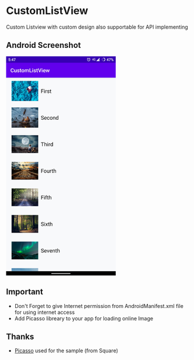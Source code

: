 # CustomListView
Custom Listview with custom design also supportable for API implementing

## Android Screenshot
<img src="/Image/Screenshot.jpg" width="300" height="600"> 

## Important
* Don't Forget to give Internet permission from AndroidManifest.xml file for using internet access
* Add Picasso libreary to your app for loading online Image

## Thanks
* [Picasso][picasso] used for the sample (from Square)


[picasso]: https://github.com/square/picasso
